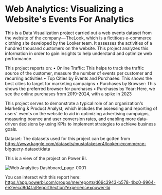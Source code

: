 # Web Analytics: Visualizing a Website's Events For Analytics
This is a Data Visualization project carried out a web events dataset from the website of the company — TheLook, which is a fictitious e-commerce clothing site developed by the Looker team. It assesses the activities of a hundred thousand customers on the website. This project analyzes this information in order to gain insights to help understand and optimize web performance.

This project reports on:
• Online Traffic: This helps to track the traffic source of the customer, measure the number of events per customer and recurring activities
• Top Cities by Events and Purchases: This shows the best cities to target for marketing campaigns
• Purchases by Browser: This shows the preferred browser for purchases
• Purchases by Year: Here, we see the online purchases from 2019-2024, with a spike in 2023

This project serves to demonstrate a typical role of an organization's Marketing & Product Analyst, which includes the assessing and reporting of users' events on the website to aid in optimizing advertising campaigns, measuring bounce and user conversion rates, and enabling more data-driven decisions by using KPIs to implement strategies to achieve business goals.

Dataset:
The datasets used for this project can be gotten from https://www.kaggle.com/datasets/mustafakeser4/looker-ecommerce-bigquery-dataset/data

This is a view of the project on Power BI.

![Web Analytics Dashboard_page-0001](https://github.com/Strano1/Website-Analytics/assets/124494476/0ee74db1-34c5-4f61-bdd9-6897d4757d51)

You can interact with this report here: https://app.powerbi.com/groups/me/reports/d69c3943-b578-4bc0-9964-ee2eecd8d41a/ReportSection?experience=power-bi
